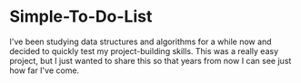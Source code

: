 # Simple-To-Do-List
I've been studying data structures and algorithms for a while now and decided to quickly test my project-building skills. This was a really easy project, but I just wanted to share this so that years from now I can see just how far I've come.

